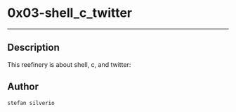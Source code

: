 # 0x03-shell_c_twitter
---
## Description

This reefinery is about shell, c, and twitter:

## Author
`stefan silverio`